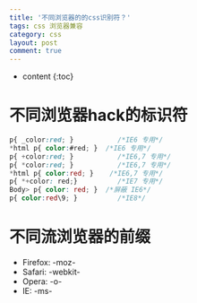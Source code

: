 ```yaml
---
title: '不同浏览器的的css识别符？'
tags: css 浏览器兼容
category: css
layout: post
comment: true
---
```


* content
{:toc}

# 不同浏览器hack的标识符
```scss
p{ _color:red; }           /*IE6 专用*/
*html p{ color:#red; }  /*IE6 专用*/
p{ +color:red; }           /*IE6,7 专用*/
p{ *color:red; }           /*IE6,7 专用*/
*html p{ color:red; }    /*IE6,7 专用*/
p{ *+color: red;}          /*IE7 专用*/
Body> p{ color: red; }  /*屏蔽 IE6*/
p{ color:red\9; }          /*IE8*/   
```

# 不同流浏览器的前缀

- Firefox: -moz-
- Safari: -webkit-
- Opera: -o-
- IE: -ms-

